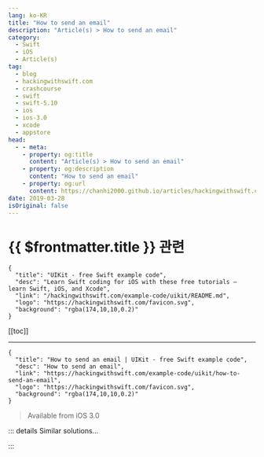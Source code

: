 ```yaml
---
lang: ko-KR
title: "How to send an email"
description: "Article(s) > How to send an email"
category:
  - Swift
  - iOS
  - Article(s)
tag: 
  - blog
  - hackingwithswift.com
  - crashcourse
  - swift
  - swift-5.10
  - ios
  - ios-3.0
  - xcode
  - appstore
head:
  - - meta:
    - property: og:title
      content: "Article(s) > How to send an email"
    - property: og:description
      content: "How to send an email"
    - property: og:url
      content: https://chanhi2000.github.io/articles/hackingwithswift.com/example-code/uikit/how-to-send-an-email.html
date: 2019-03-28
isOriginal: false
---
```


# {{ $frontmatter.title }} 관련

```component VPCard
{
  "title": "UIKit - free Swift example code",
  "desc": "Learn Swift coding for iOS with these free tutorials – learn Swift, iOS, and Xcode",
  "link": "/hackingwithswift.com/example-code/uikit/README.md",
  "logo": "https://hackingwithswift.com/favicon.svg",
  "background": "rgba(174,10,10,0.2)"
}
```

[[toc]]

---

```component VPCard
{
  "title": "How to send an email | UIKit - free Swift example code",
  "desc": "How to send an email",
  "link": "https://hackingwithswift.com/example-code/uikit/how-to-send-an-email",
  "logo": "https://hackingwithswift.com/favicon.svg",
  "background": "rgba(174,10,10,0.2)"
}
```

> Available from iOS 3.0

<!-- TODO: 작성 -->

<!--
In the MessageUI framework lies the `MFMailComposeViewController` class, which handles sending emails from your app. You get to set the recipients, message title and message text, but you don't get to send it – that's for the user to tap themselves.

Here's some example code:

```swift
func sendEmail() {
    if MFMailComposeViewController.canSendMail() {
        let mail = MFMailComposeViewController()
        mail.mailComposeDelegate = self
        mail.setToRecipients(["you@yoursite.com"])
        mail.setMessageBody("<p>You're so awesome!</p>", isHTML: true)

        present(mail, animated: true)
    } else {
        // show failure alert
    }
}

func mailComposeController(_ controller: MFMailComposeViewController, didFinishWith result: MFMailComposeResult, error: Error?) {
    controller.dismiss(animated: true)
}
```

Make sure you add `import MessageUI` to any Swift file that uses this code, and you’ll also need to conform to the `MFMailComposeViewControllerDelegate` protocol.

Note that not all users have their device configure to send emails, which is why we need to check the result of `canSendMail()` before trying to send. Note also that you need to catch the `didFinishWith` callback in order to dismiss the mail window.

Warning: this code frequently fails in the iOS Simulator. If you want to test it, try on a real device.

-->

::: details Similar solutions…

<!--
/quick-start/swiftui/how-to-send-state-updates-manually-using-objectwillchange">How to send state updates manually using objectWillChange 
/example-code/system/how-to-send-notifications-asynchronously-using-notificationqueue">How to send notifications asynchronously using NotificationQueue 
/quick-start/swiftui/how-to-create-and-compose-custom-views">How to create and compose custom views 
/quick-start/swiftui/how-to-read-user-contacts-with-contactaccessbutton">How to read user contacts with ContactAccessButton 
/quick-start/swiftui/how-to-let-users-customize-toolbar-buttons">How to let users customize toolbar buttons</a>
-->

:::


